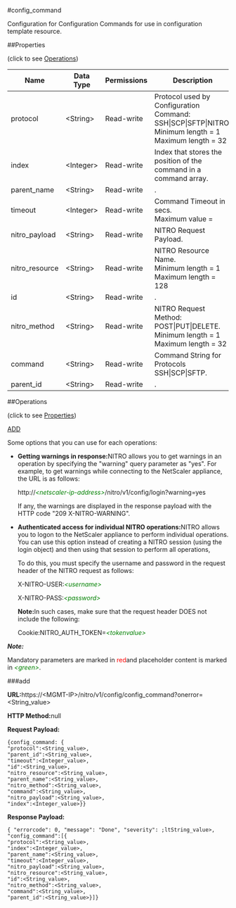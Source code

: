 #config_command

Configuration for Configuration Commands for use in configuration template resource.


##Properties 
<span>(click to see [Operations](#opera))</span>


<table><thead><tr><th>Name</th><th>Data Type</th><th>Permissions</th><th>Description</th></tr></thead><tbody><tr><td>protocol</td><td>&lt;String></td><td>Read-write</td><td>Protocol used by Configuration Command: SSH|SCP|SFTP|NITRO.<br>Minimum length = 1<br>Maximum length = 32</td></tr><tr><td>index</td><td>&lt;Integer></td><td>Read-write</td><td>Index that stores the position of the command in a command array.</td></tr><tr><td>parent_name</td><td>&lt;String></td><td>Read-write</td><td>.</td></tr><tr><td>timeout</td><td>&lt;Integer></td><td>Read-write</td><td>Command Timeout in secs.<br>Maximum value =</td></tr><tr><td>nitro_payload</td><td>&lt;String></td><td>Read-write</td><td>NITRO Request Payload.</td></tr><tr><td>nitro_resource</td><td>&lt;String></td><td>Read-write</td><td>NITRO Resource Name.<br>Minimum length = 1<br>Maximum length = 128</td></tr><tr><td>id</td><td>&lt;String></td><td>Read-write</td><td>.</td></tr><tr><td>nitro_method</td><td>&lt;String></td><td>Read-write</td><td>NITRO Request Method: POST|PUT|DELETE.<br>Minimum length = 1<br>Maximum length = 32</td></tr><tr><td>command</td><td>&lt;String></td><td>Read-write</td><td>Command String for Protocols SSH|SCP|SFTP.</td></tr><tr><td>parent_id</td><td>&lt;String></td><td>Read-write</td><td>.</td></tr></tbody></table>
##Operations 
<span>(click to see [Properties](#prope))</span>


[ADD]()


Some options that you can use for each operations:
<ul><li><p><b>Getting warnings in response:</b>NITRO allows you to get warnings in an operation by specifying the "warning" query parameter as "yes". For example, to get warnings while connecting to the NetScaler appliance, the URL is as follows:</p><p>http://<span style="color:green;font-style:italic;">&lt;netscaler-ip-address&gt;</span>/nitro/v1/config/login?warning=yes</p><p>If any, the warnings are displayed in the response payload with the HTTP code "209 X-NITRO-WARNING".</p></li><li><p><b>Authenticated access for individual NITRO operations:</b>NITRO allows you to logon to the NetScaler appliance to perform individual operations. You can use this option instead of creating a NITRO session (using the login object) and then using that session to perform all operations,</p><p>To do this, you must specify the username and password in the request header of the NITRO request as follows:</p><p>X-NITRO-USER:<span style="color:green;font-style:italic;">&lt;username&gt;</span></p><p>X-NITRO-PASS:<span style="color:green;font-style:italic;">&lt;password&gt;</span></p><p><b>Note:</b>In such cases, make sure that the request header DOES not include the following:</p><p>Cookie:NITRO_AUTH_TOKEN=<span style="color:green;font-style:italic;">&lt;tokenvalue&gt;</span></p></li></ul>



***Note:*** 
Mandatory parameters are marked in <span style="color:#FF0000;">red</span>and placeholder content is marked in <span style="color:green;font-style:italic">&lt;green&gt;</span>.

###add



<b>URL:</b>https://&lt;MGMT-IP&gt;/nitro/v1/config/config_command?onerror=&lt;String_value&gt;
<b>HTTP Method:</b>null
<b>Request Payload: </b>```{config_command: {"protocol":<String_value>,"parent_id":<String_value>,"timeout":<Integer_value>,"id":<String_value>,"nitro_resource":<String_value>,"parent_name":<String_value>,"nitro_method":<String_value>,"command":<String_value>,"nitro_payload":<String_value>,"index":<Integer_value>}}```
<b>Response Payload: </b>```{ "errorcode": 0, "message": "Done", "severity": ;ltString_value>, "config_command":[{"protocol":<String_value>,"index":<Integer_value>,"parent_name":<String_value>,"timeout":<Integer_value>,"nitro_payload":<String_value>,"nitro_resource":<String_value>,"id":<String_value>,"nitro_method":<String_value>,"command":<String_value>,"parent_id":<String_value>}]}```



